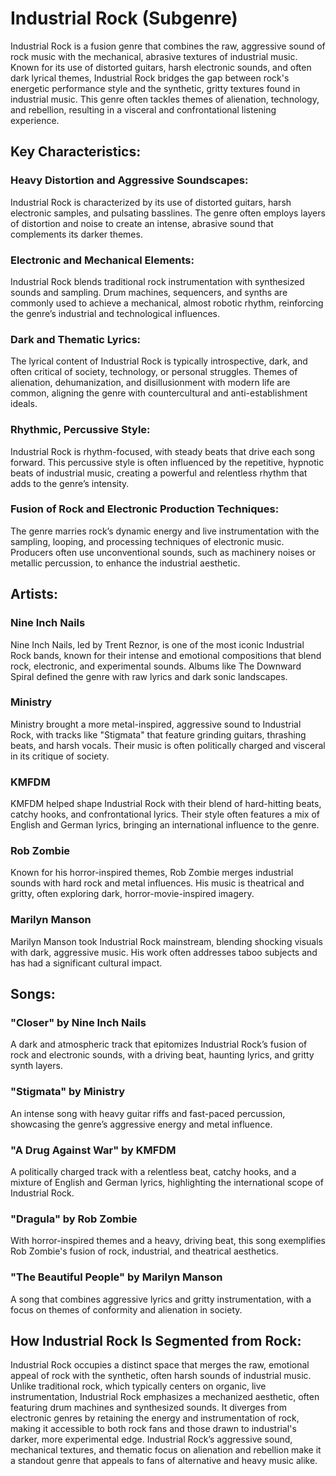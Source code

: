 # Industrial Rock (Subgenre)

Industrial Rock is a fusion genre that combines the raw, aggressive sound of rock music with the mechanical, abrasive textures of industrial music. Known for its use of distorted guitars, harsh electronic sounds, and often dark lyrical themes, Industrial Rock bridges the gap between rock's energetic performance style and the synthetic, gritty textures found in industrial music. This genre often tackles themes of alienation, technology, and rebellion, resulting in a visceral and confrontational listening experience.

## Key Characteristics:

### Heavy Distortion and Aggressive Soundscapes:

Industrial Rock is characterized by its use of distorted guitars, harsh electronic samples, and pulsating basslines. The genre often employs layers of distortion and noise to create an intense, abrasive sound that complements its darker themes.

### Electronic and Mechanical Elements:

Industrial Rock blends traditional rock instrumentation with synthesized sounds and sampling. Drum machines, sequencers, and synths are commonly used to achieve a mechanical, almost robotic rhythm, reinforcing the genre’s industrial and technological influences.

### Dark and Thematic Lyrics:

The lyrical content of Industrial Rock is typically introspective, dark, and often critical of society, technology, or personal struggles. Themes of alienation, dehumanization, and disillusionment with modern life are common, aligning the genre with countercultural and anti-establishment ideals.

### Rhythmic, Percussive Style:

Industrial Rock is rhythm-focused, with steady beats that drive each song forward. This percussive style is often influenced by the repetitive, hypnotic beats of industrial music, creating a powerful and relentless rhythm that adds to the genre’s intensity.

### Fusion of Rock and Electronic Production Techniques:

The genre marries rock’s dynamic energy and live instrumentation with the sampling, looping, and processing techniques of electronic music. Producers often use unconventional sounds, such as machinery noises or metallic percussion, to enhance the industrial aesthetic.

## Artists:

### Nine Inch Nails

Nine Inch Nails, led by Trent Reznor, is one of the most iconic Industrial Rock bands, known for their intense and emotional compositions that blend rock, electronic, and experimental sounds. Albums like The Downward Spiral defined the genre with raw lyrics and dark sonic landscapes.

### Ministry

Ministry brought a more metal-inspired, aggressive sound to Industrial Rock, with tracks like "Stigmata" that feature grinding guitars, thrashing beats, and harsh vocals. Their music is often politically charged and visceral in its critique of society.

### KMFDM

KMFDM helped shape Industrial Rock with their blend of hard-hitting beats, catchy hooks, and confrontational lyrics. Their style often features a mix of English and German lyrics, bringing an international influence to the genre.

### Rob Zombie

Known for his horror-inspired themes, Rob Zombie merges industrial sounds with hard rock and metal influences. His music is theatrical and gritty, often exploring dark, horror-movie-inspired imagery.

### Marilyn Manson

Marilyn Manson took Industrial Rock mainstream, blending shocking visuals with dark, aggressive music. His work often addresses taboo subjects and has had a significant cultural impact.

## Songs:

### "Closer" by Nine Inch Nails

A dark and atmospheric track that epitomizes Industrial Rock’s fusion of rock and electronic sounds, with a driving beat, haunting lyrics, and gritty synth layers.

### "Stigmata" by Ministry

An intense song with heavy guitar riffs and fast-paced percussion, showcasing the genre’s aggressive energy and metal influence.

### "A Drug Against War" by KMFDM

A politically charged track with a relentless beat, catchy hooks, and a mixture of English and German lyrics, highlighting the international scope of Industrial Rock.

### "Dragula" by Rob Zombie

With horror-inspired themes and a heavy, driving beat, this song exemplifies Rob Zombie's fusion of rock, industrial, and theatrical aesthetics.

### "The Beautiful People" by Marilyn Manson

A song that combines aggressive lyrics and gritty instrumentation, with a focus on themes of conformity and alienation in society.

## How Industrial Rock Is Segmented from Rock:

Industrial Rock occupies a distinct space that merges the raw, emotional appeal of rock with the synthetic, often harsh sounds of industrial music. Unlike traditional rock, which typically centers on organic, live instrumentation, Industrial Rock emphasizes a mechanized aesthetic, often featuring drum machines and synthesized sounds. It diverges from electronic genres by retaining the energy and instrumentation of rock, making it accessible to both rock fans and those drawn to industrial's darker, more experimental edge. Industrial Rock’s aggressive sound, mechanical textures, and thematic focus on alienation and rebellion make it a standout genre that appeals to fans of alternative and heavy music alike.
